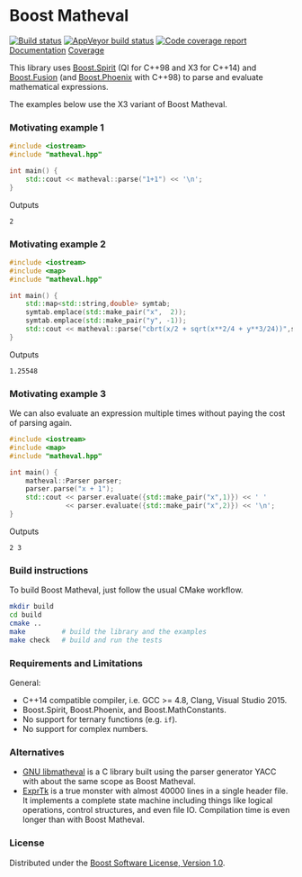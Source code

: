 # Boost Matheval

[![Build status][travis-svg]][travis-link]
[![AppVeyor build status][appveyor-svg]][appveyor-link]
[![Code coverage report][codecov-svg]][codecov-link]
[Documentation][doxygen-link]
[Coverage][coverage-link]

This library uses [Boost.Spirit](http://www.boost.org/libs/spirit/index.html)
(QI for C++98 and X3 for C++14) and
[Boost.Fusion](http://www.boost.org/libs/fusion/index.html) (and
[Boost.Phoenix](http://www.boost.org/libs/phoenix/index.html) with C++98) to
parse and evaluate mathematical expressions.

The examples below use the X3 variant of Boost Matheval.

### Motivating example 1

```cpp
#include <iostream>
#include "matheval.hpp"

int main() {
    std::cout << matheval::parse("1+1") << '\n';
}
```
Outputs
```
2
```

### Motivating example 2

```cpp
#include <iostream>
#include <map>
#include "matheval.hpp"

int main() {
    std::map<std::string,double> symtab;
    symtab.emplace(std::make_pair("x",  2));
    symtab.emplace(std::make_pair("y", -1));
    std::cout << matheval::parse("cbrt(x/2 + sqrt(x**2/4 + y**3/24))",symtab) << '\n';
}
```
Outputs
```
1.25548
```

### Motivating example 3

We can also evaluate an expression multiple times without paying the
cost of parsing again.
```cpp
#include <iostream>
#include <map>
#include "matheval.hpp"

int main() {
    matheval::Parser parser;
    parser.parse("x + 1");
    std::cout << parser.evaluate({std::make_pair("x",1)}) << ' '
              << parser.evaluate({std::make_pair("x",2)}) << '\n';
}
```
Outputs
```
2 3
```

### Build instructions

To build Boost Matheval, just follow the usual CMake workflow.
```bash
mkdir build
cd build
cmake ..
make         # build the library and the examples
make check   # build and run the tests
```

### Requirements and Limitations

General:

* C++14 compatible compiler, i.e. GCC >= 4.8, Clang, Visual Studio 2015.
* Boost.Spirit, Boost.Phoenix, and Boost.MathConstants.
* No support for ternary functions (e.g. `if`).
* No support for complex numbers.

### Alternatives

* [GNU libmatheval](https://www.gnu.org/software/libmatheval/) is a C
  library built using the parser generator YACC with about the same
  scope as Boost Matheval.
* [ExprTk](http://www.partow.net/programming/exprtk/) is a true
  monster with almost 40000 lines in a single header file.  It
  implements a complete state machine including things like logical
  operations, control structures, and even file IO.  Compilation time
  is even longer than with Boost Matheval.

### License

Distributed under the [Boost Software License, Version 1.0](http://boost.org/LICENSE_1_0.txt).

[travis-svg]: https://travis-ci.org/hmenke/boost_matheval.svg?branch=master
[travis-link]: https://travis-ci.org/hmenke/boost_matheval
[appveyor-svg]: https://ci.appveyor.com/api/projects/status/bphe1739kownt81c/branch/master?svg=true
[appveyor-link]: https://ci.appveyor.com/project/hmenke/boost-matheval/branch/master
[codecov-svg]: https://codecov.io/gh/hmenke/boost_matheval/branch/master/graph/badge.svg
[codecov-link]: https://codecov.io/gh/hmenke/boost_matheval
[doxygen-link]: https://hmenke.github.io/boost_matheval/doxygen/html/
[coverage-link]: https://hmenke.github.io/boost_matheval/coverage/html/
